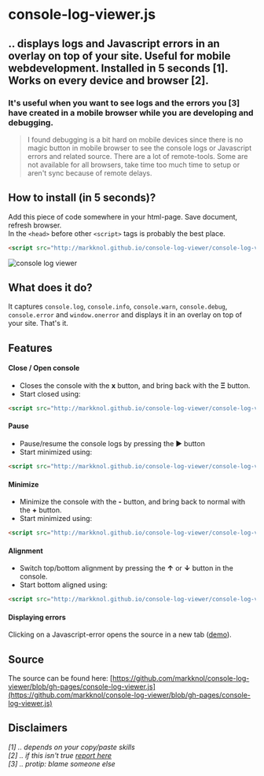 console-log-viewer.js
==================

## .. displays logs and Javascript errors in an overlay on top of your site. Useful for mobile webdevelopment. Installed in 5 seconds [1]. Works on every device and browser [2].

### It's useful when you want to see logs and the errors you [3] have created in a mobile browser while you are developing and debugging. 

> I found debugging is a bit hard on mobile devices since there is no magic button in mobile browser to see the console logs or Javascript errors and related source. There are a lot of remote-tools. Some are not available for all browsers, take time too much time to setup or aren't sync because of remote delays. 

## How to install (in 5 seconds)?

Add this piece of code somewhere in your html-page. Save document, refresh browser.  
In the `<head>` before other `<script>` tags is probably the best place.
    
```html
<script src="http://markknol.github.io/console-log-viewer/console-log-viewer.js"></script>
```

<img src="http://dump.stroep.nl/console-log-viewer.gif?v=4" alt="console log viewer"/>

## What does it do?

It captures `console.log`, `console.info`, `console.warn`, `console.debug`, `console.error` and `window.onerror` and displays it in an overlay on top of your site. That's it. 

## Features

#### Close / Open console
* Closes the console with the **x** button, and bring back with the **&Xi;** button. 
* Start closed using:

```html
<script src="http://markknol.github.io/console-log-viewer/console-log-viewer.js?closed=true"></script>
```

#### Pause
* Pause/resume the console logs by pressing the ► button
* Start minimized using:

```html
<script src="http://markknol.github.io/console-log-viewer/console-log-viewer.js?log_enabled=false"></script>
```

#### Minimize
* Minimize the console with the **-** button, and bring back to normal with the **+** button.
* Start minimized using:

```html
<script src="http://markknol.github.io/console-log-viewer/console-log-viewer.js?minimized=true"></script>
```

#### Alignment
* Switch top/bottom alignment by pressing the **&uarr;** or **&darr;** button in the console. 
* Start bottom aligned using:

```html
<script src="http://markknol.github.io/console-log-viewer/console-log-viewer.js?align=bottom"></script>
```

#### Displaying errors
Clicking on a Javascript-error opens the source in a new tab (<a href="https://twitter.com/mknol/status/529937001563553792">demo</a>). 
## Source

The source can be found here: 
[https://github.com/markknol/console-log-viewer/blob/gh-pages/console-log-viewer.js](https://github.com/markknol/console-log-viewer/blob/gh-pages/console-log-viewer.js)

## Disclaimers
  
_[1] .. depends on your copy/paste skills_  
_[2] .. if this isn't true [report here](https://github.com/markknol/console-log-viewer/issues)_  
_[3] .. protip: blame someone else_  
